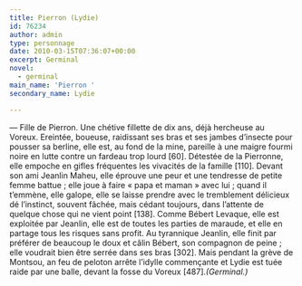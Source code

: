 ```yaml
---
title: Pierron (Lydie)
id: 76234
author: admin
type: personnage
date: 2010-03-15T07:36:07+00:00
excerpt: Germinal
novel:
  - germinal
main_name: 'Pierron '
secondary_name: Lydie

---
```

— Fille de Pierron. Une chétive fillette de dix ans, déjà hercheuse au Voreux. Ereintée, boueuse, raidissant ses bras et ses jambes d&rsquo;insecte pour pousser sa berline, elle est, au fond de la mine, pareille à une maigre fourmi noire en lutte contre un fardeau trop lourd [60]. Détestée de la Pierronne, elle empoche en gifles fréquentes les vivacités de la famille [110]. Devant son ami Jeanlin Maheu, elle éprouve une peur et une tendresse de petite femme battue ; elle joue à faire « papa et maman » avec lui ; quand il t&rsquo;emmène, elle galope, elle se laisse prendre avec le tremblement délicieux dé l&rsquo;instinct, souvent fâchée, mais cédant toujours, dans l&rsquo;attente de quelque chose qui ne vient point [138]. Comme Bébert Levaque, elle est exploitée par Jeanlin, elle est de toutes les parties de maraude, et elle en partage tous les risques sans profit. Au tyrannique Jeanlin, elle finit par préférer de beaucoup le doux et câlin Bébert, son compagnon de peine ; elle voudrait bien être serrée dans ses bras [302]. Mais pendant la grève de Montsou, an feu de peloton arrête l&rsquo;idylle commençante et Lydie est tuée raide par une balle, devant la fosse du Voreux [487]._(Germinal.)_